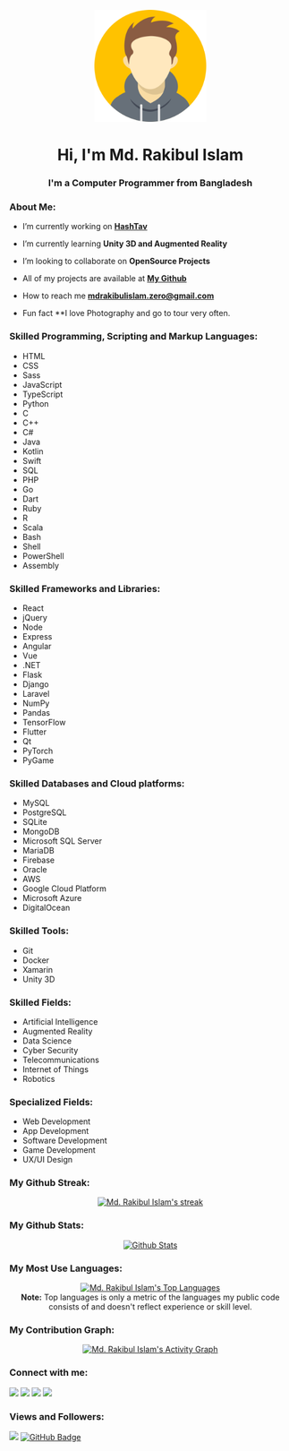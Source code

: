 <p align="center"><a href="#"><img width="200px" height="auto" src="https://github.com/mdrakibulislam-zero/mdrakibulislam-zero/blob/main/Author.png"/></a></p>

<h1 align="center">Hi, I'm Md. Rakibul Islam</h1>
<h3 align="center">I'm a Computer Programmer from Bangladesh</h3>


### About Me:

- I’m currently working on **[HashTav](https://www.hashtav.com)**

- I’m currently learning **Unity 3D and Augmented Reality**

- I’m looking to collaborate on **OpenSource Projects**

- All of my projects are available at **[My Github](https://github.com/mdrakibulislam-zero)**

- How to reach me **mdrakibulislam.zero@gmail.com**

- Fun fact **I love Photography and go to tour very often.


### Skilled Programming, Scripting and Markup Languages:

- HTML
- CSS
- Sass
- JavaScript
- TypeScript
- Python
- C
- C++
- C#
- Java
- Kotlin
- Swift
- SQL
- PHP
- Go
- Dart
- Ruby
- R
- Scala
- Bash
- Shell
- PowerShell
- Assembly


### Skilled Frameworks and Libraries:

- React
- jQuery
- Node
- Express
- Angular
- Vue
- .NET
- Flask
- Django
- Laravel
- NumPy
- Pandas
- TensorFlow
- Flutter
- Qt
- PyTorch
- PyGame


### Skilled Databases and Cloud platforms:

- MySQL
- PostgreSQL
- SQLite
- MongoDB
- Microsoft SQL Server
- MariaDB
- Firebase
- Oracle
- AWS
- Google Cloud Platform
- Microsoft Azure
- DigitalOcean


### Skilled Tools:

- Git
- Docker
- Xamarin
- Unity 3D


### Skilled Fields:

- Artificial Intelligence
- Augmented Reality
- Data Science
- Cyber Security
- Telecommunications
- Internet of Things
- Robotics


### Specialized Fields:

- Web Development
- App Development
- Software Development
- Game Development
- UX/UI Design


### My Github Streak:

<p align="center">
<a href="https://github.com/mdrakibulislam-zero/github-readme-streak-stats">
<img title="Streak Stats" alt="Md. Rakibul Islam's streak" src="https://github-readme-streak-stats.herokuapp.com/?user=mdrakibulislam-zero&theme=black-ice&hide_border=true&stroke=0000&background=060A0CD0"/></a>
</p>

### My Github Stats:

<p align="center">
<a href="https://github.com/mdrakibulislam-zero/github-readme-stats"><img alt="Github Stats" src="https://github-readme-stats.vercel.app/api?username=mdrakibulislam-zero&show_icons=true&count_private=true&theme=react&hide_border=true&bg_color=0D1117" /></a></p>

### My Most Use Languages:

<p align="center">
<a href="https://github.com/mdrakibulislam-zero/github-readme-stats"><img alt="Md. Rakibul Islam's Top Languages" src="https://github-readme-stats.vercel.app/api/top-langs/?username=mdrakibulislam-zero&langs_count=8&count_private=true&layout=compact&theme=react&hide_border=true&bg_color=0D1117" /></a>
<br/>
<b>Note:</b> Top languages is only a metric of the languages my public code consists of and doesn't reflect experience or skill level.
</p>


### My Contribution Graph:

<p align="Center">
<a href="https://github.com/mdrakibulislam-zero/github-readme-activity-graph"><img alt="Md. Rakibul Islam's Activity Graph" src="https://activity-graph.herokuapp.com/graph?username=mdrakibulislam-zero&bg_color=0D1117&color=5BCDEC&line=5BCDEC&point=FFFFFF&hide_border=true" /></a></p>


### Connect with me:

<p align="left">
<a href = "https://www.linkedin.com/in/mdrakibulislam-zero/"><img src="https://img.icons8.com/fluent/30/000000/linkedin.png"/></a>
<a href = "#"><img src="https://img.icons8.com/fluent/30/000000/twitter.png"/></a>
<a href = "#"><img src="https://img.icons8.com/fluent/30/000000/instagram-new.png"/></a>
<a href = "#"><img src="https://img.icons8.com/color/30/000000/youtube-play.png"/></a>
</p>

### Views and Followers:

<a href="https://github.com/Meghna-DAS/github-profile-views-counter"><img src="https://komarev.com/ghpvc/?username=mdrakibulislam-zero"></a>
<a href="https://github.com/mdrakibulislam-zero?tab=followers"><img src="https://img.shields.io/github/followers/mdrakibulislam-zero?label=Followers&style=social" alt="GitHub Badge"></a>
